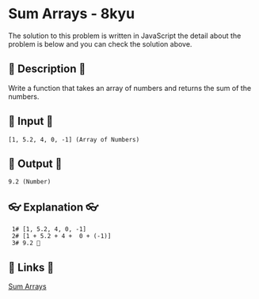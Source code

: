 # Sum Arrays - 8kyu

The solution to this problem is written in JavaScript the detail about the problem is below and you can check the solution above.

## 💬 Description 💬

Write a function that takes an array of numbers and returns the sum of the numbers.

## 🥚 Input 🥚

```
[1, 5.2, 4, 0, -1] (Array of Numbers)
```

## 🐣 Output 🐣

```
9.2 (Number)
```

## 👓 Explanation 👓

```
 1# [1, 5.2, 4, 0, -1]
 2# [1 + 5.2 + 4 +  0 + (-1)]
 3# 9.2 🎉
```

## 🔗 Links 🔗

[Sum Arrays](https://www.codewars.com/kata/53dc54212259ed3d4f00071c)

